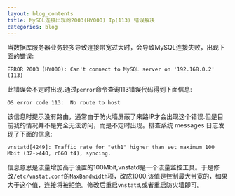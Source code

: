 ```yaml
---
layout: blog_contents
title: MySQL连接出现的2003(HY000) Ip(113) 错误解决
categories: blog
---
```


当数据库服务器业务较多导致连接带宽过大时，会导致MySQL连接失败，出现下面的错误:  

```
ERROR 2003 (HY000): Can't connect to MySQL server on '192.168.0.2' (113)
```
此错误会不定时出现.通过`perror`命令查询113错误代码得到下面信息:  

```
OS error code 113:  No route to host
```
该信息时提示没有路由，通常由于防火墙屏蔽了来路IP才会出现这个错误.但是目前我的情况并不是完全无法访问，而是不定时出现。排查系统 messages 日志发现了下面的信息:  

```
vnstatd[4249]: Traffic rate for "eth1" higher than set maximum 100 Mbit (32->440, r660 t4), syncing.
```
信息意思是流量增加高于设置的100Mbit,vnstatd是一个流量监控工具。于是修改`/etc/vnstat.conf`的`MaxBandwidth`项，改成1000.该值是控制最大带宽的，如果大于这个值，连接将被拒绝。修改后重启`vnstatd`,或者重启防火墙即可。